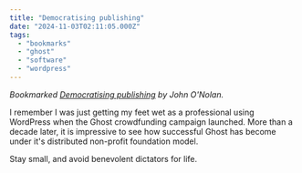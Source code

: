 ```yaml
---
title: "Democratising publishing"
date: "2024-11-03T02:11:05.000Z"
tags: 
  - "bookmarks"
  - "ghost"
  - "software"
  - "wordpress"
---
```


_Bookmarked [Democratising publishing](https://john.onolan.org/democratising-publishing/) by John O'Nolan._

I remember I was just getting my feet wet as a professional using WordPress when the Ghost crowdfunding campaign launched. More than a decade later, it is impressive to see how successful Ghost has become under it's distributed non-profit foundation model.

Stay small, and avoid benevolent dictators for life.
